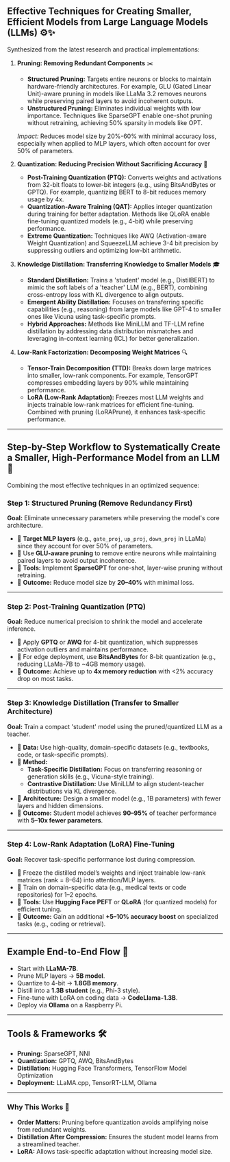 ## Effective Techniques for Creating Smaller, Efficient Models from Large Language Models (LLMs) ⚙️✨

Synthesized from the latest research and practical implementations:

1. **Pruning: Removing Redundant Components** ✂️  
    - **Structured Pruning:** Targets entire neurons or blocks to maintain hardware-friendly architectures. For example, GLU (Gated Linear Unit)-aware pruning in models like LLaMa 3.2 removes neurons while preserving paired layers to avoid incoherent outputs.
    - **Unstructured Pruning:** Eliminates individual weights with low importance. Techniques like SparseGPT enable one-shot pruning without retraining, achieving 50% sparsity in models like OPT.
    
    *Impact:* Reduces model size by 20%-60% with minimal accuracy loss, especially when applied to MLP layers, which often account for over 50% of parameters.

2. **Quantization: Reducing Precision Without Sacrificing Accuracy** 🔢  
    - **Post-Training Quantization (PTQ):** Converts weights and activations from 32-bit floats to lower-bit integers (e.g., using BitsAndBytes or GPTQ). For example, quantizing BERT to 8-bit reduces memory usage by 4x.
    - **Quantization-Aware Training (QAT):** Applies integer quantization during training for better adaptation. Methods like QLoRA enable fine-tuning quantized models (e.g., 4-bit) while preserving performance.
    - **Extreme Quantization:** Techniques like AWQ (Activation-aware Weight Quantization) and SqueezeLLM achieve 3-4 bit precision by suppressing outliers and optimizing low-bit arithmetic.

3. **Knowledge Distillation: Transferring Knowledge to Smaller Models** 🎓  
    - **Standard Distillation:** Trains a 'student' model (e.g., DistilBERT) to mimic the soft labels of a 'teacher' LLM (e.g., BERT), combining cross-entropy loss with KL divergence to align outputs.
    - **Emergent Ability Distillation:** Focuses on transferring specific capabilities (e.g., reasoning) from large models like GPT-4 to smaller ones like Vicuna using task-specific prompts.
    - **Hybrid Approaches:** Methods like MiniLLM and TF-LLM refine distillation by addressing data distribution mismatches and leveraging in-context learning (ICL) for better generalization.

4. **Low-Rank Factorization: Decomposing Weight Matrices** 🔍  
    - **Tensor-Train Decomposition (TTD):** Breaks down large matrices into smaller, low-rank components. For example, TensorGPT compresses embedding layers by 90% while maintaining performance.
    - **LoRA (Low-Rank Adaptation):** Freezes most LLM weights and injects trainable low-rank matrices for efficient fine-tuning. Combined with pruning (LoRAPrune), it enhances task-specific performance.

---

## Step-by-Step Workflow to Systematically Create a Smaller, High-Performance Model from an LLM 🚀

Combining the most effective techniques in an optimized sequence:

### **Step 1: Structured Pruning (Remove Redundancy First)**  
**Goal:** Eliminate unnecessary parameters while preserving the model's core architecture.

- 🔸 **Target MLP layers** (e.g., `gate_proj`, `up_proj`, `down_proj` in LLaMa) since they account for over 50% of parameters.
- 🔸 Use **GLU-aware pruning** to remove entire neurons while maintaining paired layers to avoid output incoherence.
- 🔸 **Tools:** Implement **SparseGPT** for one-shot, layer-wise pruning without retraining.
- 🔸 **Outcome:** Reduce model size by **20–40%** with minimal loss.

---

### **Step 2: Post-Training Quantization (PTQ)**  
**Goal:** Reduce numerical precision to shrink the model and accelerate inference.

- 🔸 Apply **GPTQ** or **AWQ** for 4-bit quantization, which suppresses activation outliers and maintains performance.
- 🔸 For edge deployment, use **BitsAndBytes** for 8-bit quantization (e.g., reducing LLaMa-7B to ~4GB memory usage).
- 🔸 **Outcome:** Achieve up to **4x memory reduction** with <2% accuracy drop on most tasks.

---

### **Step 3: Knowledge Distillation (Transfer to Smaller Architecture)**  
**Goal:** Train a compact 'student' model using the pruned/quantized LLM as a teacher.

- 🔸 **Data:** Use high-quality, domain-specific datasets (e.g., textbooks, code, or task-specific prompts).
- 🔸 **Method:**
    - **Task-Specific Distillation:** Focus on transferring reasoning or generation skills (e.g., Vicuna-style training).
    - **Contrastive Distillation:** Use MiniLLM to align student-teacher distributions via KL divergence.
- 🔸 **Architecture:** Design a smaller model (e.g., 1B parameters) with fewer layers and hidden dimensions.
- 🔸 **Outcome:** Student model achieves **90–95%** of teacher performance with **5–10x fewer parameters**.

---

### **Step 4: Low-Rank Adaptation (LoRA) Fine-Tuning**  
**Goal:** Recover task-specific performance lost during compression.

- 🔸 Freeze the distilled model’s weights and inject trainable low-rank matrices (rank = 8–64) into attention/MLP layers.
- 🔸 Train on domain-specific data (e.g., medical texts or code repositories) for 1–2 epochs.
- 🔸 **Tools:** Use **Hugging Face PEFT** or **QLoRA** (for quantized models) for efficient tuning.
- 🔸 **Outcome:** Gain an additional **+5–10% accuracy boost** on specialized tasks (e.g., coding or retrieval).

---

## Example End-to-End Flow 🔄

- Start with **LLaMA-7B**.
- Prune MLP layers → **5B model**.
- Quantize to 4-bit → **1.8GB memory**.
- Distill into a **1.3B student** (e.g., Phi-3 style).
- Fine-tune with LoRA on coding data → **CodeLlama-1.3B**.
- Deploy via **Ollama** on a Raspberry Pi.

---

## Tools & Frameworks 🛠

- **Pruning:** SparseGPT, NNI  
- **Quantization:** GPTQ, AWQ, BitsAndBytes  
- **Distillation:** Hugging Face Transformers, TensorFlow Model Optimization  
- **Deployment:** LLaMA.cpp, TensorRT-LLM, Ollama

---

### **Why This Works** 🤔
- **Order Matters:** Pruning before quantization avoids amplifying noise from redundant weights.
- **Distillation After Compression:** Ensures the student model learns from a streamlined teacher.
- **LoRA:** Allows task-specific adaptation without increasing model size.

